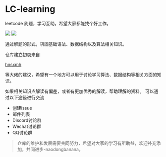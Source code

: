 # LC-learning

leetcode 刷题，学习互助。希望大家都能找个好工作。

[![](https://img.shields.io/badge/language-c++-red.svg)](https://yuening.github.io/)
[![](https://img.shields.io/badge/language-python3-green.svg)](https://yuening.github.io/)

通过解题的形式，巩固基础语法、数据结构以及算法相关知识。

仓库建立初衷来自

[hnsxmh](https://github.com/hnsxmh)

等大佬的建议，希望有一个地方可以用于讨论学习算法、数据结构等相关方面的知识。

如果相关知识点解读有偏差，或者有更加优秀的解读，帮助理解的资料。
可以通过以下途径进行交流

- 创建issue
- 邮件列表
- Discord讨论群
- Wechat讨论群
- QQ讨论群

>仓库的维护和发展需要共同努力，希望对大家的学习有所助益，欢迎补充添加，共同进步-naodongbanana。
